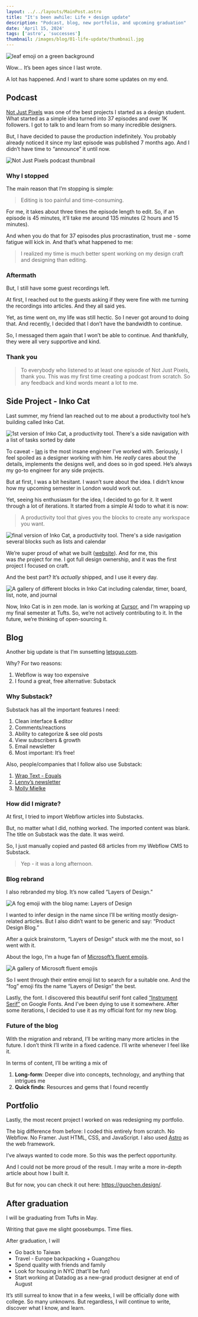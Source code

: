 ```yaml
---
layout: ../../layouts/MainPost.astro
title: "It's been awhile: Life + design update"
description: "Podcast, blog, new portfolio, and upcoming graduation"
date: 'April 15, 2024'
tags: ['astro', 'successes']
thumbnail: /images/blog/01-life-update/thumbnail.jpg
---
```


![leaf emoji on a green background](/images/blog/01-life-update/thumbnail.jpg)


Wow… It’s been ages since I last wrote.

A lot has happened. And I want to share some updates on my end.

## Podcast

[Not Just Pixels](https://rss.com/podcasts/notjustpixels/) was one of the best projects I started as a design student. What started as a simple idea turned into 37 episodes and over 1K followers. I got to talk to and learn from so many incredible designers.

But, I have decided to pause the production indefinitely. You probably already noticed it since my last episode was published 7 months ago. And I didn’t have time to “announce” it until now.

![Not Just Pixels podcast thumbnail](/images/blog/01-life-update/podcast.jpg)

### Why I stopped

The main reason that I’m stopping is simple:

>Editing is too painful and time-consuming.
>

For me, it takes about three times the episode length to edit. So, if an episode is 45 minutes, it’ll take me around 135 minutes (2 hours and 15 minutes).

And when you do that for 37 episodes plus procrastination, trust me - some fatigue will kick in. And that’s what happened to me:

>I realized my time is much better spent working on my design craft and designing than editing.
>

### Aftermath

But, I still have some guest recordings left.

At first, I reached out to the guests asking if they were fine with me turning the recordings into articles. And they all said yes.

Yet, as time went on, my life was still hectic. So I never got around to doing that. And recently, I decided that I don’t have the bandwidth to continue.

So, I messaged them again that I won’t be able to continue. And thankfully, they were all very supportive and kind.

### Thank you

> To everybody who listened to at least one episode of Not Just Pixels, thank you. This was my first time creating a podcast from scratch. So any feedback and kind words meant a lot to me.
> 

## Side Project - Inko Cat

Last summer, my friend Ian reached out to me about a productivity tool he’s building called Inko Cat.

![1st version of Inko Cat, a productivity tool. There's a side navigation with a list of tasks sorted by date](/images/blog/01-life-update/ic-first.jpg)

To caveat - [Ian](https://twitter.com/shaoruu) is the most insane engineer I’ve worked with. Seriously, I feel spoiled as a designer working with him. He *really* cares about the details, implements the designs well, and does so in god speed. He’s always my go-to engineer for any side projects.

But at first, I was a bit hesitant. I wasn’t sure about the idea. I didn’t know how my upcoming semester in London would work out.

Yet, seeing his enthusiasm for the idea, I decided to go for it. It went through a lot of iterations. It started from a simple AI todo to what it is now: 

>A productivity tool that gives you the blocks to create any workspace you want.
>

![final version of Inko Cat, a productivity tool. There's a side navigation several blocks such as lists and calendar](/images/blog/01-life-update/ic-hero.jpg)

We’re super proud of what we built ([website](https://inko.cat/)). And for me, this was *the* project for me. I got full design ownership, and it was the first project I focused on craft.

And the best part? It’s *actually* shipped, and I use it every day.

![A gallery of different blocks in Inko Cat including calendar, timer, board, list, note, and journal](/images/blog/01-life-update/ic-blocks.jpg)

Now, Inko Cat is in zen mode. Ian is working at [Cursor](https://cursor.sh/), and I’m wrapping up my final semester at Tufts. So, we’re not actively contributing to it. In the future, we’re thinking of open-sourcing it.

## Blog

Another big update is that I’m sunsetting [letsguo.com](http://letsguo.com/).

Why? For two reasons:

1. Webflow is way too expensive
2. I found a great, free alternative: Substack

### Why Substack?

Substack has all the important features I need:

1. Clean interface & editor
2. Comments/reactions
3. Ability to categorize & see old posts
4. View subscribers & growth
5. Email newsletter
6. Most important: It’s free!

Also, people/companies that I follow also use Substack:

1. [Wrap Text - Equals](https://wrap-text.equals.com/)
2. [Lenny’s newsletter](https://www.lennysnewsletter.com/)
3. [Molly Mielke](https://milky.substack.com/)

### How did I migrate?

At first, I tried to import Webflow articles into Substacks.

But, no matter what I did, nothing worked. The imported content was blank. The title on Substack was the date. It was weird.

So, I just manually copied and pasted 68 articles from my Webflow CMS to Substack.

> Yep - it was a long afternoon.
>

### Blog rebrand

I also rebranded my blog. It’s now called “Layers of Design.”

![A fog emoji with the blog name: Layers of Design](/images/blog/01-life-update/layers-of-design.jpg)

I wanted to infer design in the name since I’ll be writing mostly design-related articles. But I also didn’t want to be generic and say: “Product Design Blog.”

After a quick brainstorm, “Layers of Design” stuck with me the most, so I went with it.

About the logo, I’m a huge fan of [Microsoft’s fluent emojis](https://github.com/microsoft/fluentui-emoji?tab=readme-ov-file).

![A gallery of Microsoft fluent emojis](/images/blog/01-life-update/microsoft.jpg)

So I went through their entire emoji list to search for a suitable one. And the “fog” emoji fits the name “Layers of Design” the best.

Lastly, the font. I discovered this beautiful serif font called [“Instrument Serif”](https://fonts.google.com/specimen/Instrument+Serif) on Google Fonts. And I’ve been dying to use it somewhere. After some iterations, I decided to use it as my official font for my new blog.

### Future of the blog

With the migration and rebrand, I’ll be writing many more articles in the future. I don’t think I’ll write in a fixed cadence. I’ll write whenever I feel like it.

In terms of content, I’ll be writing a mix of

1. **Long-form**: Deeper dive into concepts, technology, and anything that intrigues me
2. **Quick finds**: Resources and gems that I found recently

## Portfolio

Lastly, the most recent project I worked on was redesigning my portfolio.

The big difference from before: I coded this entirely from scratch. No Webflow. No Framer. Just HTML, CSS, and JavaScript. I also used [Astro](https://astro.build/) as the web framework.

I’ve always wanted to code more. So this was the perfect opportunity.

And I could not be more proud of the result. I may write a more in-depth article about how I built it.

But for now, you can check it out here: https://guochen.design/.

## After graduation

I will be graduating from Tufts in May.

Writing that gave me slight goosebumps. Time flies.

After graduation, I will

- Go back to Taiwan
- Travel - Europe backpacking + Guangzhou
- Spend quality with friends and family
- Look for housing in NYC (that’ll be fun)
- Start working at Datadog as a new-grad product designer at end of August

It’s still surreal to know that in a few weeks, I will be officially done with college. So many unknowns. But regardless, I will continue to write, discover what I know, and learn.